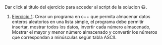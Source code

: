 Dar click al titulo del ejercicio para acceder al script de la solucion 😃.

1. [Ejercicio 1](/Scripts/main66.cpp): Crear un programa en c++ que permita almacenar datos enteros aleatorios en una lista simple, el programa debe permitir insertar, mostrar todos los datos, invertir cada número almacenado, Mostrar el mayor y menor número almacenado y convertir los números que correspondan a  minúsculas según tabla ASCII.
 